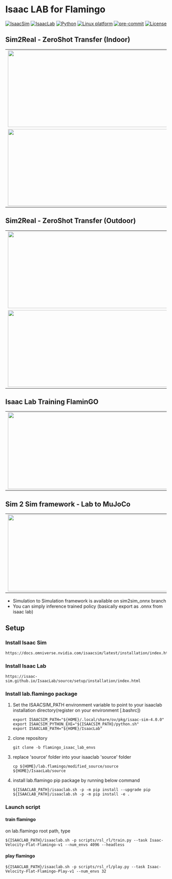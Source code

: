 # Isaac LAB for Flamingo

[![IsaacSim](https://img.shields.io/badge/IsaacSim-4.1-silver.svg)](https://docs.omniverse.nvidia.com/isaacsim/latest/overview.html)
[![IsaacLab](https://img.shields.io/badge/Lab-1.1.0-silver)](https://isaac-orbit.github.io/orbit/)
[![Python](https://img.shields.io/badge/python-3.10-blue.svg)](https://docs.python.org/3/whatsnew/3.10.html)
[![Linux platform](https://img.shields.io/badge/platform-linux--64-orange.svg)](https://releases.ubuntu.com/20.04/)
[![pre-commit](https://img.shields.io/badge/pre--commit-enabled-brightgreen?logo=pre-commit&logoColor=white)](https://pre-commit.com/)
[![License](https://img.shields.io/badge/license-MIT-yellow.svg)](https://opensource.org/license/mit)

## Sim2Real - ZeroShot Transfer (Indoor)

<table>
  <tr>
    <td><img src="https://github.com/user-attachments/assets/8f9f990d-e8e9-400a-82b2-1131ff73f891" width="520" height="240"/></td>
    <td><img src="https://github.com/user-attachments/assets/93c6b187-4680-435e-800a-9e6d3d570d13" width="520" height="240"/></td>
  </tr>
  <tr>
    <td><img src="https://github.com/user-attachments/assets/9991ff73-5b3e-4d10-9b63-548197f18e54" width="520" height="240"/></td>
    <td><img src="https://github.com/user-attachments/assets/545fd258-1add-499a-8c62-520e113a951b" width="520" height="240"/></td>
  </tr>
</table>

## Sim2Real - ZeroShot Transfer (Outdoor)
<table>
  <tr>
    <td><img src="https://github.com/user-attachments/assets/548268e2-5919-425c-90b0-045b9368280a" width="520" height="240"/></td>
    <td><img src="https://github.com/user-attachments/assets/3796372c-2241-49f3-95de-2a0f41276bb0" width="520" height="240"/></td>
  </tr>
  <tr>
    <td><img src="https://github.com/user-attachments/assets/103e50bf-6405-4115-a34b-cfea6a31bbee" width="520" height="240"/></td>
    <td><img src="https://github.com/user-attachments/assets/cb895df4-2b38-4a6f-945f-406fa8502f2c" width="520" height="240"/></td>
  </tr>
</table>

## Isaac Lab Training FlaminGO

<table>
  <tr>
    <td><img src="https://github.com/user-attachments/assets/1816afbd-4a18-4285-84a7-3f1f7cc92c8c" width="520" height="240"/></td>
    <td><img src="https://github.com/user-attachments/assets/4c5cd561-2c4d-479c-90d1-391b3d1158cf" width="520" height="240"/></td>
  </tr>
</table>

## Sim 2 Sim framework - Lab to MuJoCo
<table>
  <tr>
    <td><img src="https://github.com/user-attachments/assets/61778cd7-be18-4a9f-9f1e-633af2f66ce2" width="520" height="240"/></td>
    <td><img src="https://github.com/user-attachments/assets/5d2fe780-9c15-4a28-8213-78aa9f85e09d" width="520" height="240"/></td>
  </tr>
</table>

- Simulation to Simulation framework is available on sim2sim_onnx branch
- You can simply inference trained policy (basically export as .onnx from isaac lab)

## Setup
### Install Isaac Sim
```
https://docs.omniverse.nvidia.com/isaacsim/latest/installation/index.html
```
### Install Isaac Lab
```
https://isaac-sim.github.io/IsaacLab/source/setup/installation/index.html
```

### Install lab.flamingo package
1. Set the ISAACSIM_PATH environment variable to point to your isaaclab installation directory(register on your environment [.bashrc])
   ```
   export ISAACSIM_PATH="${HOME}/.local/share/ov/pkg/isaac-sim-4.0.0"
   export ISAACSIM_PYTHON_EXE="${ISAACSIM_PATH}/python.sh"
   export ISAACLAB_PATH="${HOME}/IsaacLab"
   ```
2. clone repository
   ```
   git clone -b flamingo_isaac_lab_envs
   ```
3. replace 'source' folder into your isaaclab 'source' folder
   ```
   cp ${HOME}/lab.flamingo/modified_source/source ${HOME}/IsaacLab/source
   ```
5. install lab.flamingo pip package by running below command
   ```
   ${ISAACLAB_PATH}/isaaclab.sh -p -m pip install --upgrade pip
   ${ISAACLAB_PATH}/isaaclab.sh -p -m pip install -e .
   ```
### Launch script
#### train flamingo
on lab.flamingo root path, type
```
${ISAACLAB_PATH}/isaaclab.sh -p scripts/rsl_rl/train.py --task Isaac-Velocity-Flat-Flamingo-v1 --num_envs 4096 --headless
```
#### play flamingo
```
${ISAACLAB_PATH}/isaaclab.sh -p scripts/rsl_rl/play.py --task Isaac-Velocity-Flat-Flamingo-Play-v1 --num_envs 32
```

